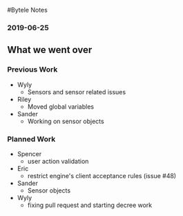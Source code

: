 #Bytele Notes### 2019-06-25## What we went over### Previous Work- Wyly	- Sensors and sensor related issues- Riley	- Moved global variables - Sander	- Working on sensor objects### Planned Work- Spencer	- user action validation- Eric	- restrict engine's client acceptance rules (issue #48)- Sander	- Sensor objects- Wyly	- fixing pull request and starting decree work